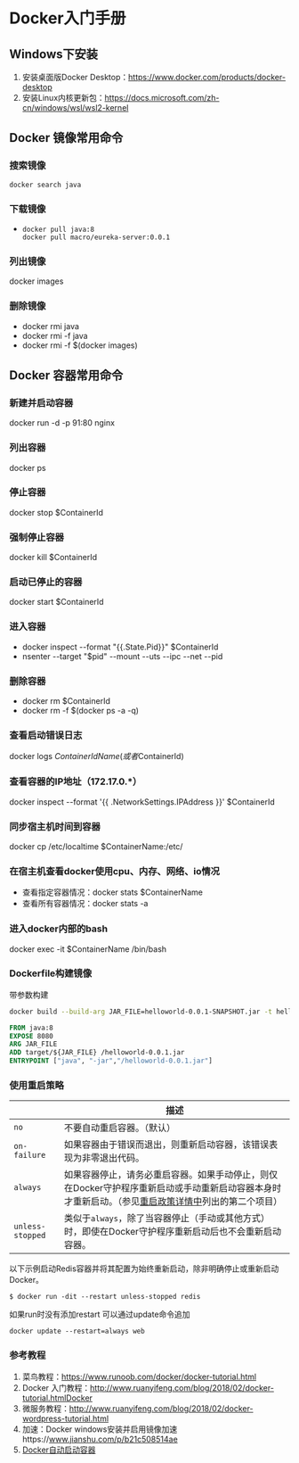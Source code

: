 # Docker入门手册

## Windows下安装

1. 安装桌面版Docker Desktop：https://www.docker.com/products/docker-desktop
2. 安装Linux内核更新包：https://docs.microsoft.com/zh-cn/windows/wsl/wsl2-kernel



## Docker 镜像常用命令

### 搜索镜像
```
docker search java
```


### 下载镜像

- ```
  docker pull java:8
  docker pull macro/eureka-server:0.0.1
  ```

  
### 列出镜像
docker images
### 删除镜像

- docker rmi java
- docker rmi -f java 
- docker rmi -f $(docker images)

## Docker 容器常用命令
### 新建并启动容器
docker run -d -p 91:80 nginx
### 列出容器

docker ps
### 停止容器

docker stop $ContainerId



### 强制停止容器

docker kill $ContainerId



### 启动已停止的容器

docker start $ContainerId



### 进入容器

- docker inspect --format "{{.State.Pid}}" $ContainerId
- nsenter --target "$pid" --mount --uts --ipc --net --pid



### 删除容器

- docker rm $ContainerId
- docker rm -f $(docker ps -a -q)



### 查看启动错误日志

docker logs $ContainerIdName(或者$ContainerId)



### 查看容器的IP地址（172.17.0.*）

docker inspect --format '{{ .NetworkSettings.IPAddress }}' $ContainerId



### 同步宿主机时间到容器

docker cp /etc/localtime $ContainerName:/etc/



### 在宿主机查看docker使用cpu、内存、网络、io情况

- 查看指定容器情况：docker stats $ContainerName
- 查看所有容器情况：docker stats -a



### 进入docker内部的bash

docker exec -it $ContainerName /bin/bash



### Dockerfile构建镜像

带参数构建

```bash
docker build --build-arg JAR_FILE=helloworld-0.0.1-SNAPSHOT.jar -t hello:v1 .
```

```dockerfile
FROM java:8
EXPOSE 8080
ARG JAR_FILE
ADD target/${JAR_FILE} /helloworld-0.0.1.jar
ENTRYPOINT ["java", "-jar","/helloworld-0.0.1.jar"]
```

### 使用重启策略

|                  | 描述                                                         |
| ---------------- | ------------------------------------------------------------ |
| `no`             | 不要自动重启容器。（默认）                                   |
| `on-failure`     | 如果容器由于错误而退出，则重新启动容器，该错误表现为非零退出代码。 |
| `always`         | 如果容器停止，请务必重启容器。如果手动停止，则仅在Docker守护程序重新启动或手动重新启动容器本身时才重新启动。（参见[重启政策详情中](https://docs.docker.com/config/containers/start-containers-automatically/#restart-policy-details)列出的第二个项目） |
| `unless-stopped` | 类似于`always`，除了当容器停止（手动或其他方式）时，即使在Docker守护程序重新启动后也不会重新启动容器。 |

以下示例启动Redis容器并将其配置为始终重新启动，除非明确停止或重新启动Docker。

```
$ docker run -dit --restart unless-stopped redis
```

如果run时没有添加restart 可以通过update命令追加

```
docker update --restart=always web
```



### 参考教程

1. 菜鸟教程：https://www.runoob.com/docker/docker-tutorial.html
2. Docker 入门教程：http://www.ruanyifeng.com/blog/2018/02/docker-tutorial.htmlDocker 
3. 微服务教程：http://www.ruanyifeng.com/blog/2018/02/docker-wordpress-tutorial.html
4. 加速：Docker windows安装并启用镜像加速https://www.jianshu.com/p/b21c508514ae
5. [Docker自动启动容器](https://www.cnblogs.com/wei9593/p/11192908.html)